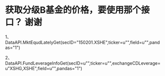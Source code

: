 # 获取分级B基金的价格，要使用那个接口？ 谢谢

1、 DataAPI.MktEqudLatelyGet(secID="150201.XSHE",ticker=u"",field=u"",pandas="1")

2、DataAPI.FundLeverageInfoGet(secID=u"",ticker=u"",exchangeCDLeverage=u"XSHG,XSHE",field=u"",pandas="1")